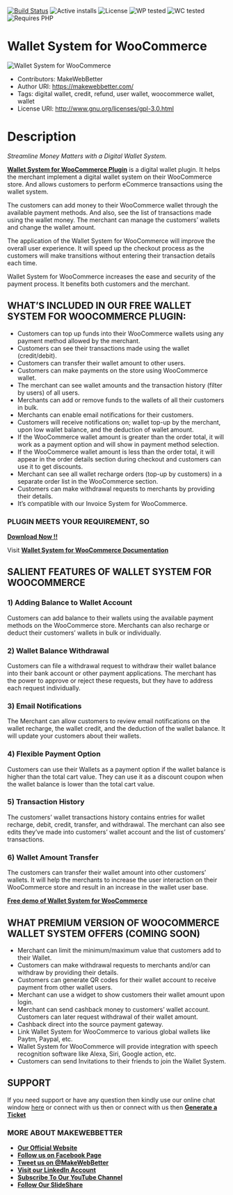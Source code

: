 [![Build Status](https://img.shields.io/travis/twbs/bootstrap/v4-dev.svg)](https://travis-ci.org/twbs/bootstrap) ![Active installs](https://img.shields.io/badge/Active-100%2B-brightgreen) ![License](https://img.shields.io/badge/License-GPLv3%20or%20later-yellowgreen) ![WP tested](https://img.shields.io/badge/WP%20tested-5.7.2-brightgreen) ![WC tested](https://img.shields.io/badge/WC%20tested-5.2.0-brightgreen) ![Requires PHP](https://img.shields.io/badge/Requires%20PHP-5.6-blue)
# Wallet System for WooCommerce
![Wallet System for WooCommerce](https://ps.w.org/wallet-system-for-woocommerce/assets/banner-772x250.png?rev=2534294)
* Contributors: MakeWebBetter
* Author URI: https://makewebbetter.com/
* Tags: digital wallet, credit, refund, user wallet, woocommerce wallet, wallet
* License URI: http://www.gnu.org/licenses/gpl-3.0.html 

# Description
_Streamline Money Matters with a Digital Wallet System._

**[Wallet System for WooCommerce Plugin](https://wordpress.org/plugins/wallet-system-for-woocommerce/)** is a digital wallet plugin. It helps the merchant implement a digital wallet system on their WooCommerce store. And allows customers to perform eCommerce transactions using the wallet system.

The customers can add money to their WooCommerce wallet through the available payment methods. And also, see the list of transactions made using the wallet money. The merchant can manage the customers’ wallets and change the wallet amount. 

The application of the Wallet System for WooCommerce will improve the overall user experience. It will speed up the checkout process as the customers will make transitions without entering their transaction details each time. 

Wallet System for WooCommerce increases the ease and security of the payment process. It benefits both customers and the merchant. 

## WHAT’S INCLUDED IN OUR FREE WALLET SYSTEM FOR WOOCOMMERCE PLUGIN:

- Customers can top up funds into their WooCommerce wallets using any payment method allowed by the merchant. 
- Customers can see their transactions made using the wallet (credit/debit). 
- Customers can transfer their wallet amount to other users. 
- Customers can make payments on the store using WooCommerce wallet. 
- The merchant can see wallet amounts and the transaction history (filter by users) of all users. 
- Merchants can add or remove funds to the wallets of all their customers in bulk. 
- Merchants can enable email notifications for their customers. 
- Customers will receive notifications on; wallet top-up by the merchant, upon low wallet balance, and the deduction of wallet amount. 
- If the WooCommerce wallet amount is greater than the order total, it will work as a payment option and will show in payment method selection. 
- If the WooCommerce wallet amount is less than the order total, it will appear in the order details section during checkout and customers can use it to get discounts.
- Merchant can see all wallet recharge orders (top-up by customers) in a separate order list in the WooCommerce section. 
- Customers can make withdrawal requests to merchants by providing their details. 
- It’s compatible with our Invoice System for WooCommerce. 

### PLUGIN MEETS YOUR REQUIREMENT, SO 
[**Download Now !!**](https://downloads.wordpress.org/plugin/wallet-system-for-woocommerce.zip) 

Visit [**Wallet System for WooCommerce Documentation**](https://docs.makewebbetter.com/wallet-system-for-woocommerce/?utm_source=MWB-wallet-git&utm_medium=MWB-git-Page&utm_campaign=MWB-doc)

## SALIENT FEATURES OF WALLET SYSTEM FOR WOOCOMMERCE

### 1) Adding Balance to Wallet Account
Customers can add balance to their wallets using the available payment methods on the WooCommerce store. Merchants can also recharge or deduct their customers’ wallets in bulk or individually. 

### 2) Wallet Balance Withdrawal
Customers can file a withdrawal request to withdraw their wallet balance into their bank account or other payment applications. The merchant has the power to approve or reject these requests, but they have to address each request individually. 

### 3) Email Notifications
The Merchant can allow customers to review email notifications on the wallet recharge, the wallet credit, and the deduction of the wallet balance. It will update your customers about their wallets. 

### 4) Flexible Payment Option
Customers can use their Wallets as a payment option if the wallet balance is higher than the total cart value. They can use it as a discount coupon when the wallet balance is lower than the total cart value. 

### 5) Transaction History
The customers’ wallet transactions history contains entries for wallet recharge, debit, credit, transfer, and withdrawal. The merchant can also see edits they’ve made into customers’ wallet account and the list of customers’ transactions. 

### 6) Wallet Amount Transfer
The customers can transfer their wallet amount into other customers’ wallets. It will help the merchants to increase the user interaction on their WooCommerce store and result in an increase in the wallet user base. 

 [**Free demo of Wallet System for WooCommerce**](https://demo.makewebbetter.com/wallet-system-for-woocommerce/?utm_source=MWB-wallet-git&utm_medium=MWB-git-Page&utm_campaign=MWB-demo)
 
## WHAT PREMIUM VERSION OF WOOCOMMERCE  WALLET SYSTEM OFFERS (COMING SOON)

- Merchant can limit the minimum/maximum value that customers add to their Wallet. 
- Customers can make withdrawal requests to merchants and/or can withdraw by providing their details. 
- Customers can generate QR codes for their wallet account to receive payment from other wallet users. 
- Merchant can use a widget to show customers their wallet amount upon login. 
- Merchant can send cashback money to customers’ wallet account. Customers can later request withdrawal of their wallet amount.  
- Cashback direct into the source payment gateway. 
- Link Wallet System for WooCommerce to various global wallets like Paytm, Paypal, etc.
- Wallet System for WooCommerce will provide integration with speech recognition software like Alexa, Siri, Google action, etc.
- Customers can send Invitations to their friends to join the Wallet System. 

## SUPPORT
If you need support or have any question then kindly use our online chat window [here](https://makewebbetter.com/?utm_source=MWB-wallet-github&utm_medium=MWB-github-page&utm_campaign=MWB-wallet-git) or  connect with us then or  connect with us then [**Generate a Ticket**](https://makewebbetter.com/submit-query/?utm_source=MWB-wallet-github&utm_medium=MWB-github-page&utm_campaign=MWB-wallet-git)

### **MORE ABOUT MAKEWEBBETTER**

- [**Our Official Website**](https://makewebbetter.com/?utm_source=MWB-wallet-git&utm_medium=MWB-git&utm_campaign=git)
- [**Follow us on Facebook Page**](https://www.facebook.com/makewebbetter)
- [**Tweet us on @MakeWebBetter**](https://twitter.com/makewebbetter)
- [**Visit our LinkedIn Account**](https://www.linkedin.com/company/makewebbetter)
- [**Subscribe To Our YouTube Channel**](https://www.youtube.com/channel/UC7nYNf0JETOwW3GOD_EW2Ag)
- [**Follow Our SlideShare**](https://www.slideshare.net/MakeWebBetter)

